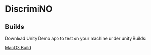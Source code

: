 # DiscrimiNO

## Builds

Download Unity Demo app to test on your machine under unity Builds:

[MacOS Build](/unity/Builds/MacBuild.zip)
